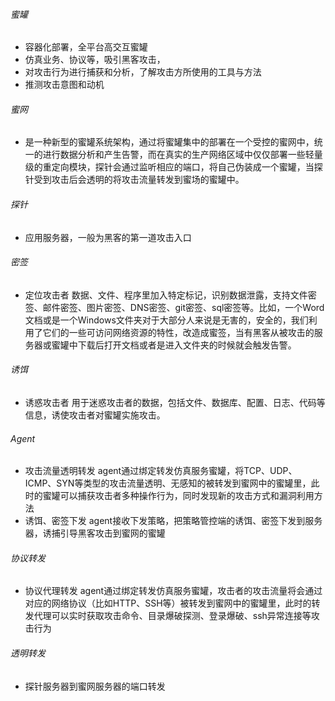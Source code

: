 ###### 蜜罐
- 容器化部署，全平台高交互蜜罐
- 仿真业务、协议等，吸引黑客攻击，
- 对攻击行为进行捕获和分析，了解攻击方所使用的工具与方法
- 推测攻击意图和动机

###### 蜜网
- 是一种新型的蜜罐系统架构，通过将蜜罐集中的部署在一个受控的蜜网中，统一的进行数据分析和产生告警，而在真实的生产网络区域中仅仅部署一些轻量级的重定向模块，探针会通过监听相应的端口，将自己伪装成一个蜜罐，当探针受到攻击后会透明的将攻击流量转发到蜜场的蜜罐中。

###### 探针
- 应用服务器，一般为黑客的第一道攻击入口

###### 密签
- 定位攻击者
数据、文件、程序里加入特定标记，识别数据泄露，支持文件密签、邮件密签、图片密签、DNS密签、git密签、sql密签等。比如，一个Word文档或是一个Windows文件夹对于大部分人来说是无害的，安全的，我们利用了它们的一些可访问网络资源的特性，改造成蜜签，当有黑客从被攻击的服务器或蜜罐中下载后打开文档或者是进入文件夹的时候就会触发告警。

###### 诱饵
- 诱惑攻击者
用于迷惑攻击者的数据，包括文件、数据库、配置、日志、代码等信息，诱使攻击者对蜜罐实施攻击。

###### Agent
- 攻击流量透明转发
agent通过绑定转发仿真服务蜜罐，将TCP、UDP、ICMP、SYN等类型的攻击流量透明、无感知的被转发到蜜网中的蜜罐里，此时的蜜罐可以捕获攻击者多种操作行为，同时发现新的攻击方式和漏洞利用方法
- 诱饵、密签下发
agent接收下发策略，把策略管控端的诱饵、密签下发到服务器，诱捕引导黑客攻击到蜜网的蜜罐

###### 协议转发
- 协议代理转发
agent通过绑定转发仿真服务蜜罐，攻击者的攻击流量将会通过对应的网络协议（比如HTTP、SSH等）被转发到蜜网中的蜜罐里，此时的转发代理可以实时获取攻击命令、目录爆破探测、登录爆破、ssh异常连接等攻击行为

###### 透明转发
- 探针服务器到蜜网服务器的端口转发
